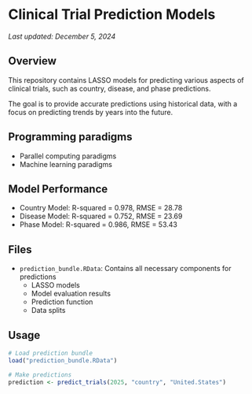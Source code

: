 # Clinical Trial Prediction Models

*Last updated: December 5, 2024*

## Overview

This repository contains LASSO models for predicting various aspects of clinical trials, such as country, disease, and phase predictions.

The goal is to provide accurate predictions using historical data, with a focus on predicting trends by years into the future.

## Programming paradigms

- Parallel computing paradigms
- Machine learning paradigms

## Model Performance
- Country Model: R-squared = 0.978, RMSE = 28.78
- Disease Model: R-squared = 0.752, RMSE = 23.69
- Phase Model: R-squared = 0.986, RMSE = 53.43

## Files
- `prediction_bundle.RData`: Contains all necessary components for predictions
  - LASSO models
  - Model evaluation results
  - Prediction function
  - Data splits

## Usage
```r
# Load prediction bundle
load("prediction_bundle.RData")

# Make predictions
prediction <- predict_trials(2025, "country", "United.States")